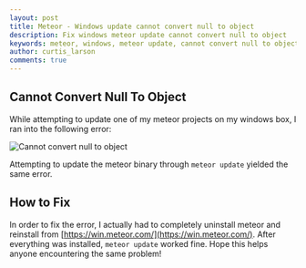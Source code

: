 ```yaml
---
layout: post
title: Meteor - Windows update cannot convert null to object
description: Fix windows meteor update cannot convert null to object
keywords: meteor, windows, meteor update, cannot convert null to object, meteor update windows, meteor update windows error
author: curtis_larson
comments: true
---
```


## Cannot Convert Null To Object

While attempting to update one of my meteor projects on my windows box, I ran into the following error:

![Cannot convert null to object](http://i.imgur.com/NvtJjoq.png "Cannot convert null to object")

Attempting to update the meteor binary through `meteor update` yielded the same error.

## How to Fix

In order to fix the error, I actually had to completely uninstall meteor and reinstall from [https://win.meteor.com/](https://win.meteor.com/). After everything was installed, `meteor update` worked fine. Hope this helps anyone encountering the same problem!